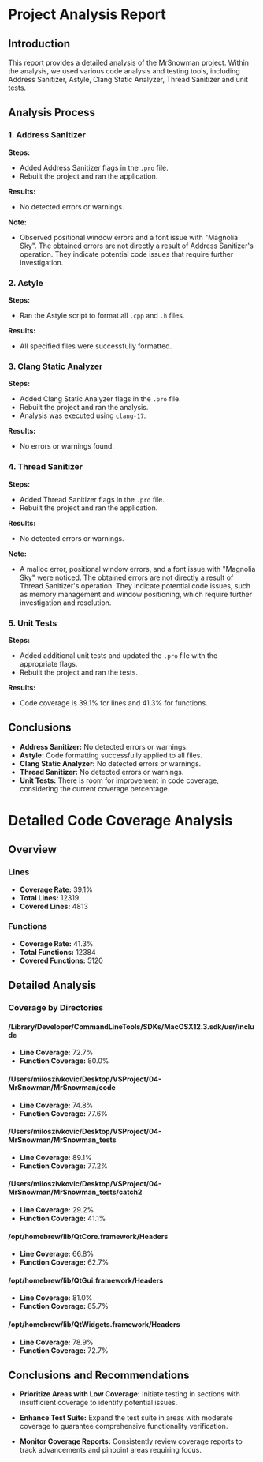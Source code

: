 # Project Analysis Report

## Introduction

This report provides a detailed analysis of the MrSnowman project. Within the analysis, we used various code analysis and testing tools, including Address Sanitizer, Astyle, Clang Static Analyzer, Thread Sanitizer and unit tests.

## Analysis Process

### 1. Address Sanitizer

**Steps:**
- Added Address Sanitizer flags in the `.pro` file.
- Rebuilt the project and ran the application.

**Results:**
- No detected errors or warnings.

**Note:**
- Observed positional window errors and a font issue with "Magnolia Sky". The obtained errors are not directly a result of Address Sanitizer's operation. They indicate potential code issues that require further investigation.

### 2. Astyle

**Steps:**
- Ran the Astyle script to format all `.cpp` and `.h` files.

**Results:**
- All specified files were successfully formatted.

### 3. Clang Static Analyzer

**Steps:**
- Added Clang Static Analyzer flags in the `.pro` file.
- Rebuilt the project and ran the analysis.
- Analysis was executed using `clang-17`.

**Results:**
- No errors or warnings found.

### 4. Thread Sanitizer

**Steps:**
- Added Thread Sanitizer flags in the `.pro` file.
- Rebuilt the project and ran the application.

**Results:**
- No detected errors or warnings.

**Note:**
- A malloc error, positional window errors, and a font issue with "Magnolia Sky" were noticed. The obtained errors are not directly a result of Thread Sanitizer's operation. They indicate potential code issues, such as memory management and window positioning, which require further investigation and resolution.

### 5. Unit Tests

**Steps:**
- Added additional unit tests and updated the `.pro` file with the appropriate flags.
- Rebuilt the project and ran the tests.

**Results:**
- Code coverage is 39.1% for lines and 41.3% for functions.

## Conclusions

- **Address Sanitizer:** No detected errors or warnings.
- **Astyle:** Code formatting successfully applied to all files.
- **Clang Static Analyzer:** No detected errors or warnings.
- **Thread Sanitizer:** No detected errors or warnings.
- **Unit Tests:** There is room for improvement in code coverage, considering the current coverage percentage.

# Detailed Code Coverage Analysis

## Overview

### Lines

- **Coverage Rate:** 39.1%
- **Total Lines:** 12319
- **Covered Lines:** 4813

### Functions

- **Coverage Rate:** 41.3%
- **Total Functions:** 12384
- **Covered Functions:** 5120

## Detailed Analysis

### Coverage by Directories

#### /Library/Developer/CommandLineTools/SDKs/MacOSX12.3.sdk/usr/include

- **Line Coverage:** 72.7%
- **Function Coverage:** 80.0%

#### /Users/miloszivkovic/Desktop/VSProject/04-MrSnowman/MrSnowman/code

- **Line Coverage:** 74.8%
- **Function Coverage:** 77.6%

#### /Users/miloszivkovic/Desktop/VSProject/04-MrSnowman/MrSnowman_tests

- **Line Coverage:** 89.1%
- **Function Coverage:** 77.2%

#### /Users/miloszivkovic/Desktop/VSProject/04-MrSnowman/MrSnowman_tests/catch2

- **Line Coverage:** 29.2%
- **Function Coverage:** 41.1%

#### /opt/homebrew/lib/QtCore.framework/Headers

- **Line Coverage:** 66.8%
- **Function Coverage:** 62.7%

#### /opt/homebrew/lib/QtGui.framework/Headers

- **Line Coverage:** 81.0%
- **Function Coverage:** 85.7%

#### /opt/homebrew/lib/QtWidgets.framework/Headers

- **Line Coverage:** 78.9%
- **Function Coverage:** 72.7%

## Conclusions and Recommendations

- **Prioritize Areas with Low Coverage:** Initiate testing in sections with insufficient coverage to identify potential issues.
  
- **Enhance Test Suite:** Expand the test suite in areas with moderate coverage to guarantee comprehensive functionality verification.
  
- **Monitor Coverage Reports:** Consistently review coverage reports to track advancements and pinpoint areas requiring focus.